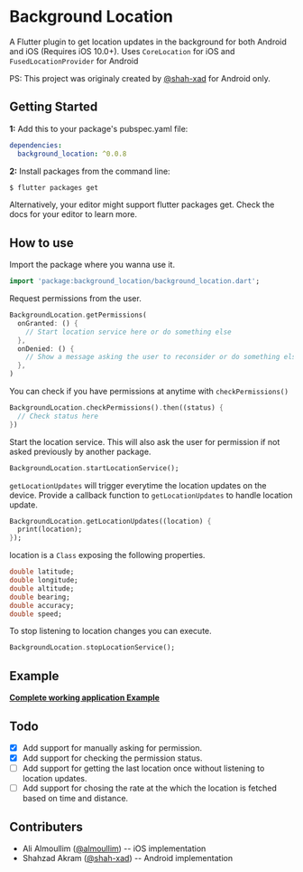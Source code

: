 # Background Location

A Flutter plugin to get location updates in the background for both Android and iOS (Requires iOS 10.0+). Uses `CoreLocation` for iOS and `FusedLocationProvider` for Android

PS: This project was originaly created by [@shah-xad](https://github.com/shah-xad/flutter_background_location) for Android only.

## Getting Started

**1:** Add this to your package's pubspec.yaml file:

```yaml
dependencies:
  background_location: ^0.0.8
```

**2:** Install packages from the command line:

```bash
$ flutter packages get
```

Alternatively, your editor might support flutter packages get. Check the docs for your editor to learn more.

## How to use

Import the package where you wanna use it.

```dart
import 'package:background_location/background_location.dart';
```

Request permissions from the user.

```dart
BackgroundLocation.getPermissions(
  onGranted: () {
    // Start location service here or do something else
  },
  onDenied: () {
    // Show a message asking the user to reconsider or do something else
  },
)
```

You can check if you have permissions at anytime with `checkPermissions()`

```dart
BackgroundLocation.checkPermissions().then((status) {
  // Check status here
})

```

Start the location service. This will also ask the user for permission if not asked previously by another package.

```dart
BackgroundLocation.startLocationService();
```

`getLocationUpdates` will trigger everytime the location updates on the device. Provide a callback function to `getLocationUpdates` to handle location update.

```dart
BackgroundLocation.getLocationUpdates((location) {
  print(location);
});
```

location is a `Class` exposing the following properties.

```dart
double latitude;
double longitude;
double altitude;
double bearing;
double accuracy;
double speed;
```

To stop listening to location changes you can execute.

```dart
BackgroundLocation.stopLocationService();
```

## Example

**[Complete working application Example](https://github.com/almoullim/background_location/tree/master/example)**

## Todo

- [x] Add support for manually asking for permission.
- [x] Add support for checking the permission status.
- [ ] Add support for getting the last location once without listening to location updates.
- [ ] Add support for chosing the rate at the which the location is fetched based on time and distance.

## Contributers

- Ali Almoullim ([@almoullim](https://github.com/Almoullim)) -- iOS implementation
- Shahzad Akram ([@shah-xad](https://github.com/shah-xad)) -- Android implementation
